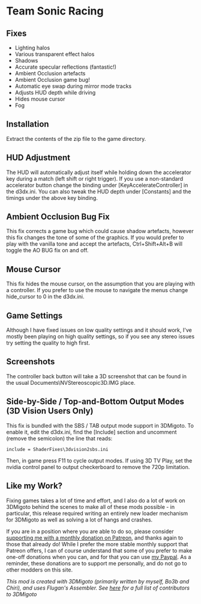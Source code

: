 Team Sonic Racing
=================

Fixes
-----
- Lighting halos
- Various transparent effect halos
- Shadows
- Accurate specular reflections (fantastic!)
- Ambient Occlusion artefacts
- Ambient Occlusion game bug!
- Automatic eye swap during mirror mode tracks
- Adjusts HUD depth while driving
- Hides mouse cursor
- Fog

Installation
------------
Extract the contents of the zip file to the game directory.

HUD Adjustment
--------------
The HUD will automatically adjust itself while holding down the accelerator key
during a match (left shift or right trigger). If you use a non-standard
accelerator button change the binding under [KeyAccelerateController] in the
d3dx.ini. You can also tweak the HUD depth under [Constants] and the timings
under the above key binding.

Ambient Occlusion Bug Fix
-------------------------
This fix corrects a game bug which could cause shadow artefacts, however this
fix changes the tone of some of the graphics. If you would prefer to play with
the vanilla tone and accept the artefacts, Ctrl+Shift+Alt+B will toggle the AO
BUG fix on and off.

Mouse Cursor
------------
This fix hides the mouse cursor, on the assumption that you are playing with a
controller. If you prefer to use the mouse to navigate the menus change
hide_cursor to 0 in the d3dx.ini.

Game Settings
-------------
Although I have fixed issues on low quality settings and it should work, I've
mostly been playing on high quality settings, so if you see any stereo issues
try setting the quality to high first.

Screenshots
-----------
The controller back button will take a 3D screenshot that can be found in the
usual Documents\NVStereoscopic3D.IMG place.

Side-by-Side / Top-and-Bottom Output Modes (3D Vision Users Only)
-----------------------------------------------------------------
This fix is bundled with the SBS / TAB output mode support in 3DMigoto. To
enable it, edit the d3dx.ini, find the [Include] section and uncomment (remove
the semicolon) the line that reads:

    include = ShaderFixes\3dvision2sbs.ini

Then, in game press F11 to cycle output modes. If using 3D TV Play, set the
nvidia control panel to output checkerboard to remove the 720p limitation.

Like my Work?
-------------
Fixing games takes a lot of time and effort, and I also do a lot of work on
3DMigoto behind the scenes to make all of these mods possible - in particular,
this release required writing an entirely new loader mechanism for 3DMigoto as
well as solving a lot of hangs and crashes.

If you are in a position where you are able to do so, please consider
[supporting me with a monthly donation on Patreon][1], and thanks again to
those that already do! While I prefer the more stable monthly support that
Patreon offers, I can of course understand that some of you prefer to make
one-off donations when you can, and for that you can use [my Paypal][2]. As a
reminder, these donations are to support me personally, and do not go to other
modders on this site.

[1]: https://www.patreon.com/DarkStarSword
[2]: https://www.paypal.me/DarkStarSword

_This mod is created with 3DMigoto (primarily written by myself, Bo3b and
Chiri), and uses Flugan's Assembler. See [here][4] for a full list of
contributors to 3DMigoto_

[4]: https://darkstarsword.net/3Dmigoto-stats/authors.html
